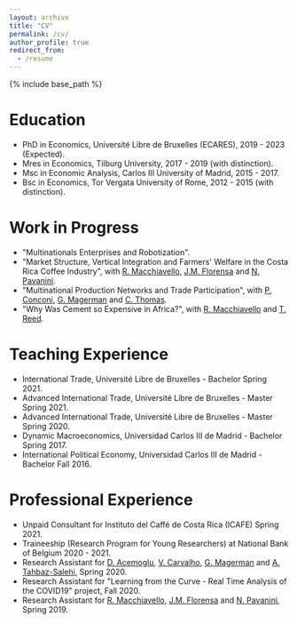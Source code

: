 ```yaml
---
layout: archive
title: "CV"
permalink: /cv/
author_profile: true
redirect_from:
  - /resume
---
```


{% include base_path %}

Education
======
* PhD in Economics, Université Libre de Bruxelles (ECARES), 2019 - 2023 (Expected).
* Mres in Economics, Tilburg University, 2017 - 2019 (with distinction).
* Msc in Economic Analysis, Carlos III University of Madrid, 2015 - 2017.
* Bsc in Economics, Tor Vergata University of Rome, 2012 - 2015 (with distinction).

Work in Progress
======
* "Multinationals Enterprises and Robotization".
* "Market Structure, Vertical Integration and Farmers' Welfare in the Costa Rica Coffee Industry", with <a href="https://sites.google.com/site/roccomacchiavello/" target="_blank">R. Macchiavello</a>, <a href="https://sites.google.com/site/pmiquelflorensa/home" target="_blank">J.M. Florensa</a> and <a href="https://sites.google.com/site/nicolapavanini/" target="_blank">N. Pavanini</a>.
* "Multinational Production Networks and Trade Participation", with <a href="https://sites.google.com/view/paola-conconi-website/" target="_blank">P. Conconi</a>, <a href="http://www.glennmagerman.com/" target="_blank">G. Magerman</a> and <a href="https://www.lse.ac.uk/management/people/academic-staff/cthomas" target="_blank">C. Thomas</a>.
* "Why Was Cement so Expensive in Africa?", with <a href="https://sites.google.com/site/roccomacchiavello/" target="_blank">R. Macchiavello</a> and <a href="https://sites.google.com/view/tristanreed/home" target="_blank">T. Reed</a>.
  
Teaching Experience
======
* International Trade, Université Libre de Bruxelles - Bachelor Spring 2021.
* Advanced International Trade, Université Libre de Bruxelles - Master Spring 2021.
* Advanced International Trade, Université Libre de Bruxelles - Master Spring 2020.
* Dynamic Macroeconomics, Universidad Carlos III de Madrid - Bachelor Spring 2017.
* International Political Economy, Universidad Carlos III de Madrid - Bachelor Fall 2016.

Professional Experience
======
* Unpaid Consultant for Instituto del Caffé de Costa Rica (ICAFE) Spring 2021.
* Traineeship (Research Program for Young Researchers) at National Bank of Belgium 2020 - 2021.
* Research Assistant for <a href="https://economics.mit.edu/faculty/acemoglu" target="_blank">D. Acemoglu</a>, <a href="https://vasco-m-carvalho.github.io/" target="_blank">V. Carvalho</a>, <a href="http://www.glennmagerman.com/" target="_blank">G. Magerman</a> and <a href="https://sites.northwestern.edu/alirezat/" target="_blank"> A. Tahbaz-Salehi</a>, Spring 2020.
* Research Assistant for "Learning from the Curve - Real Time Analysis of the COVID19" project, Fall 2020.
* Research Assistant for <a href="https://sites.google.com/site/roccomacchiavello/" target="_blank">R. Macchiavello</a>, <a href="https://sites.google.com/site/pmiquelflorensa/home" target="_blank">J.M. Florensa</a> and <a href="https://sites.google.com/site/nicolapavanini/" target="_blank">N. Pavanini</a>, Spring 2019.
  


